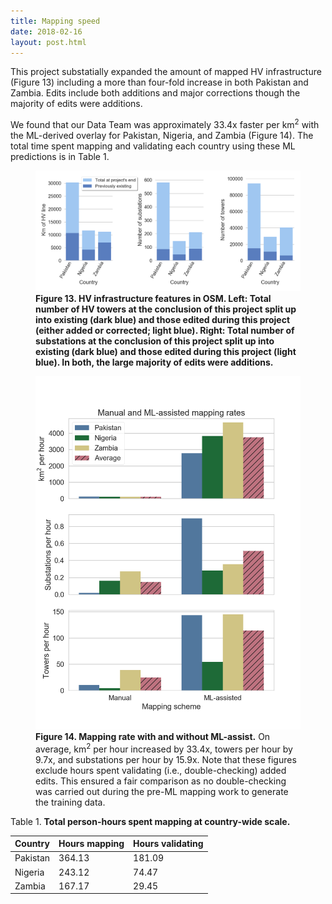 ```yaml
---
title: Mapping speed
date: 2018-02-16
layout: post.html
---
```


This project substatially expanded the amount of mapped HV infrastructure (Figure 13) including a more than four-fold increase in both Pakistan and Zambia. Edits include both additions and major corrections though the majority of edits were additions.

We found that our Data Team was approximately 33.4x faster per km<sup>2</sup> with the ML-derived overlay for Pakistan, Nigeria, and Zambia (Figure 14). The total time spent mapping and validating each country using these ML predictions is in Table 1.

<figure class="align-center">
  <img src="/assets/graphics/content/results_plots/mapped_features.png" alt="Total mapping edits." />
  <figcaption><b>Figure 13. HV infrastructure features in OSM. Left: Total number of HV towers at the conclusion of this project split up into existing (dark blue) and those edited during this project (either added or corrected; light blue). Right: Total number of substations at the conclusion of this project split up into existing (dark blue) and those edited during this project (light blue). In both, the large majority of edits were additions.</b></figcaption>
</figure>

<figure class="align-center">
  <img src="/assets/graphics/content/results_plots/mapping_rate.png" alt="Mapping rate for km^2, towers, and substations per hour." />
  <figcaption><b>Figure 14. Mapping rate with and without ML-assist.</b> On average, km<sup>2</sup> per hour increased by 33.4x, towers per hour by 9.7x, and substations per hour by 15.9x. Note that these figures exclude hours spent validating (i.e., double-checking) added edits. This ensured a fair comparison as no double-checking was carried out during the pre-ML mapping work to generate the training data.</figcaption>
</figure>

Table 1. **Total person-hours spent mapping at country-wide scale.**

| Country    | Hours mapping    | Hours validating |
|:---------- |:---------------- |:---------------- |
| Pakistan   | 364.13		    | 181.09 	 	   |
| Nigeria    | 243.12           | 74.47  		   |
| Zambia     | 167.17           | 29.45            |